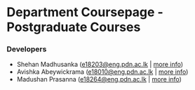 # Department Coursepage - Postgraduate Courses

### Developers

- Shehan Madhusanka (<a href="mailto:e18203@eng.pdn.ac.lk">e18203@eng.pdn.ac.lk</a> | <a href="https://people.ce.pdn.ac.lk/students/e18/203/">more info</a>)
- Avishka Abeywickrama (<a href="mailto:e18010@eng.pdn.ac.lk">e18010@eng.pdn.ac.lk</a> | <a href="https://people.ce.pdn.ac.lk/students/e18/010/">more info</a>)
- Madushan Prasanna (<a href="mailto:e18264@eng.pdn.ac.lk">e18264@eng.pdn.ac.lk</a> | <a href="https://people.ce.pdn.ac.lk/students/e18/264/">more info</a>)
